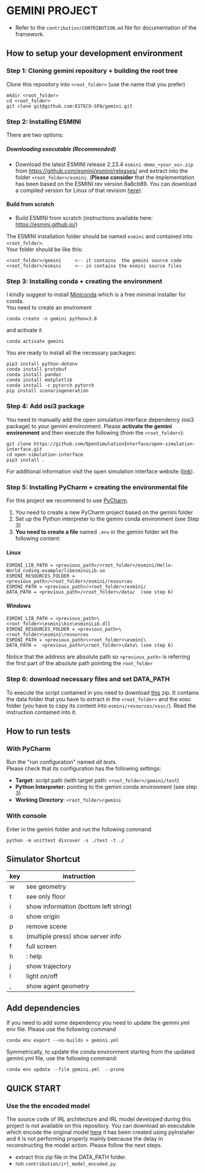 # GEMINI PROJECT

- Refer to the `contribution/CONTRIBUTION.md` file for documentation of the framework. 
## How to setup your development environment

### Step 1: Cloning gemini repository + building the root tree

Clone this repository into ```<root_folder>``` (use the name that you prefer)

```commandline
mkdir <root_folder>
cd <root_folder>
git clone git@github.com:ESTECO-SPA/gemini.git
```

### Step 2: Installing ESMINI

There are two options:

##### Downloading executable (**Recommended**)

- Download the latest ESMINI release 2.23.4 ```esmini-demo_<your_os>.zip``` from https://github.com/esmini/esmini/releases/ and extract into the folder `<root_folder>/esmini`. (**Please consider** that the implementation has been based on the ESMINI rev version 6a8cb89. You can download a compiled version for Linux of that revision [here](https://drive.google.com/file/d/14vAQjZJfrkWKuODzIClLpYBiIBPt6gUe/view?usp=sharing)).

#### Build from scratch
- Build ESMINI from scratch (instructions available here: https://esmini.github.io/)

The ESMINI installation folder should be named ```esmini``` and contained into ```<root_folder>```.\
Your folder should be like this:

```commandline
<root_folder>/gemini     <-- it contains  the gemini source code
<root_folder>/esmini     <-- in contains the esmini source files
```

### Step 3: Installing conda + creating the environment

I kindly suggest to install [Miniconda](https://docs.conda.io/en/latest/miniconda.html) which is a free minimal
installer for conda.\
You need to create an enviroment

```commandline
conda create -n gemini python=3.8 
```

and activate it

```commandline
conda activate gemini
```

You are ready to install all the necessary packages:

```commandline
pip3 install python-dotenv
conda install protobuf 
conda install pandas 
conda install matplotlib
conda install -c pytorch pytorch 
pip install scenariogeneration
```

### Step 4: Add osi3 package

You need to manually add the open simulation interface dependency (osi3 package) to your gemini environment.
Please **activate the gemini environment** and then execute the following (from the `<root_folder>`):

```commandline
git clone https://github.com/OpenSimulationInterface/open-simulation-interface.git
cd open-simulation-interface
pip3 install . 
```

For additional information visit the open simulation interface
website ([link](https://opensimulationinterface.github.io/open-simulation-interface/)).

[//]: # (#### python-dotenv & scenariogeneration)

[//]: # ()
[//]: # (```commandline)

[//]: # (pip3 install python-dotenv )

[//]: # (pip3 install scenariogeneration)

[//]: # (```)

### Step 5: Installing PyCharm + creating the environmental file

For this project we recommend to use [PyCharm](https://www.jetbrains.com/pycharm/).

1. You need to create a new PyCharm project based on the gemini folder
2. Set up the Python interpreter to the gemini conda environment (see Step 3)
3. **You need to create a file** named ```.env``` in the gemini folder wit the following content:

#### Linux

```commandline
ESMINI_LIB_PATH = <previous_path>/<root_folder>/esmini/Hello-World_coding-example/libesminiLib.so
ESMINI_RESOURCES_FOLDER = <previous_path>/<root_folder>/esmini/resources
ESMINI_PATH = <previous_path>/<root_folder>/esmini/
DATA_PATH = <previous_path>/<root_folder>/data/  (see step 6)
```

#### Windows

```commandline
ESMINI_LIB_PATH = <previous_path>\<root_folder>\esmini\bin\esminiLib.dll
ESMINI_RESOURCES_FOLDER = <previous_path>\<root_folder>\esmini\resources
ESMINI_PATH = <previous_path>\<root_folder>\esmini\
DATA_PATH =  <previous_path>\<root_folder>\data\ (see step 6)
```

Notice that the address are absolute path so ```<previous_path>``` is referring the first part of the absolute path
pointing the ```root_folder```

### Step 6: download necessary files and set DATA_PATH
To execute the script contained in  you need to download [this](https://github.com/ESTECO-SPA/gemini/blob/main/contribution/analysis/data.zip) zip. 
It contains the data folder that you have to extract in the `<root_folder>` and the xosc folder (you have to copy its content into `esmini/resources/xosc/`).
Read the instruction contained into it. 

## How to run tests

### With PyCharm

Run the "run configuration" named _all tests_.\
Please check that its configuration has the following settings:

- **Target**: script path (with target path: ```<root_folder>/gemini/test```)
- **Python Interpreter:** pointing to the gemini conda environment (see step 3)
- **Working Directory**: ```<root_folder>/gemini```

### With console

Enter in the gemini folder and run the following command 

```commandline
python -m unittest discover -s ./test -t ./
```

## Simulator Shortcut

| key | instruction                           |
|-----|---------------------------------------|
| w   | see geometry                          |
| t   | see only floor                        |
| i   | show information (bottom left string) |
| o   | show origin                           |
| p   | remove scene                          |
| s   | (multiple press) show server info     |
| f   | full screen                           |
| h   | : help                                |
| j   | show trajectory                       |
| l   | light on/off                          |
| ,   | show agent geometry                   |

## Add dependencies
If you need to add some dependency you need to update the gemini.yml env file.
Please use the following command
```commandline
conda env export --no-builds > gemini.yml
```
Symmetrically, to update the conda environment starting from the updated gemini.yml 
file, use the following command:
```commandline
conda env update --file gemini.yml  --prune
```

## QUICK START
### Use the the encoded model
The source code of IRL architecture and IRL model developed during this project is not available on this repository.
You can download an executable which encode the original model [here](https://drive.google.com/file/d/1F8vK_qmj0Rz_4y3kK31fwp8YRm364Ldv/view?usp=sharing) 
it has been created using pyInstaller and it is not performing properly mainly beecause the delay in reconstructing the model action. Please follow the next steps. 
- extract this zip file in the DATA_PATH folder.
- run `contribution/irl_model_encoded.py`
